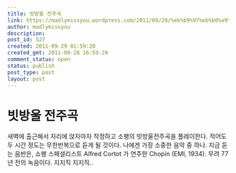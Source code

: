 ```yaml
---
title: 빗방울 전주곡
link: https://madlymissyou.wordpress.com/2011/09/29/%eb%b9%97%eb%b0%a9%ec%9a%b8-%ec%a0%84%ec%a3%bc%ea%b3%a1/
author: madlymissyou
description: 
post_id: 527
created: 2011-09-29 01:59:20
created_gmt: 2011-09-28 16:59:20
comment_status: open
status: publish
post_type: post
layout: post
---
```


# 빗방울 전주곡

새벽에 출근해서 자리에 앉자마자 작정하고 소팽의 빗방울전주곡을 플레이한다. 적어도 두 시간 정도는 무한반복으로 듣게 될 것이다. 나에겐 가장 소중한 음악 중 하나. 지금 듣는 음반은, 쇼팽 스페셜리스트 Alfred Cortot 가 연주한 Chopin (EMI, 1934). 무려 77 년 전의 녹음이다. 지지직 지지직..